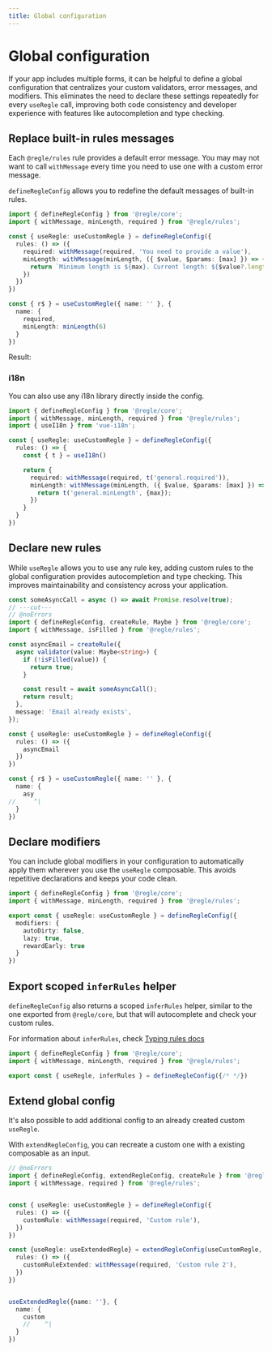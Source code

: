 ```yaml
---
title: Global configuration
---
```


<script setup>
import CustomMessages from '../parts/components/global-config/CustomMessages.vue';
</script>

# Global configuration

If your app includes multiple forms, it can be helpful to define a global configuration that centralizes your custom validators, error messages, and modifiers. This eliminates the need to declare these settings repeatedly for every `useRegle` call, improving both code consistency and developer experience with features like autocompletion and type checking.


## Replace built-in rules messages

Each `@regle/rules` rule provides a default error message. You may may not want to call `withMessage` every time you need to use one with a custom error message.

`defineRegleConfig` allows you to redefine the default messages of built-in rules.

```ts twoslash
import { defineRegleConfig } from '@regle/core';
import { withMessage, minLength, required } from '@regle/rules';

const { useRegle: useCustomRegle } = defineRegleConfig({
  rules: () => ({
    required: withMessage(required, 'You need to provide a value'),
    minLength: withMessage(minLength, ({ $value, $params: [max] }) => {
      return `Minimum length is ${max}. Current length: ${$value?.length}`;
    })
  })
})

const { r$ } = useCustomRegle({ name: '' }, {
  name: {
    required,
    minLength: minLength(6)
  }
})
```

Result: 

<CustomMessages/>


### i18n

You can also use any i18n library directly inside the config.

```ts
import { defineRegleConfig } from '@regle/core';
import { withMessage, minLength, required } from '@regle/rules';
import { useI18n } from 'vue-i18n';

const { useRegle: useCustomRegle } = defineRegleConfig({
  rules: () => {
    const { t } = useI18n()

    return {
      required: withMessage(required, t('general.required')),
      minLength: withMessage(minLength, ({ $value, $params: [max] }) => {
        return t('general.minLength', {max});
      })
    }
  }
})
```


## Declare new rules

While `useRegle` allows you to use any rule key, adding custom rules to the global configuration provides autocompletion and type checking. This improves maintainability and consistency across your application.

```ts twoslash
const someAsyncCall = async () => await Promise.resolve(true);
// ---cut---
// @noErrors
import { defineRegleConfig, createRule, Maybe } from '@regle/core';
import { withMessage, isFilled } from '@regle/rules';

const asyncEmail = createRule({
  async validator(value: Maybe<string>) {
    if (!isFilled(value)) {
      return true;
    }

    const result = await someAsyncCall();
    return result;
  },
  message: 'Email already exists',
});

const { useRegle: useCustomRegle } = defineRegleConfig({
  rules: () => ({
    asyncEmail
  })
})

const { r$ } = useCustomRegle({ name: '' }, {
  name: {
    asy
//     ^|
  }
})
```


## Declare modifiers

You can include global modifiers in your configuration to automatically apply them wherever you use the `useRegle` composable. This avoids repetitive declarations and keeps your code clean.

```ts twoslash
import { defineRegleConfig } from '@regle/core';
import { withMessage, minLength, required } from '@regle/rules';

export const { useRegle: useCustomRegle } = defineRegleConfig({
  modifiers: {
    autoDirty: false,
    lazy: true,
    rewardEarly: true
  }
})
```


## Export scoped `inferRules` helper

`defineRegleConfig` also returns a scoped `inferRules` helper, similar to the one exported from `@regle/core`, but that will autocomplete and check your custom rules.

For information about `inferRules`, check [Typing rules docs](/typescript/typing-rules)

```ts twoslash
import { defineRegleConfig } from '@regle/core';
import { withMessage, minLength, required } from '@regle/rules';

export const { useRegle, inferRules } = defineRegleConfig({/* */})
```


## Extend global config

It's also possible to add additional config to an already created custom `useRegle`.

With `extendRegleConfig`, you can recreate a custom one with a existing composable as an input.

```ts twoslash
// @noErrors
import { defineRegleConfig, extendRegleConfig, createRule } from '@regle/core';
import { withMessage, required } from '@regle/rules';


const { useRegle: useCustomRegle } = defineRegleConfig({
  rules: () => ({
    customRule: withMessage(required, 'Custom rule'),
  })
})

const {useRegle: useExtendedRegle} = extendRegleConfig(useCustomRegle, {
  rules: () => ({
    customRuleExtended: withMessage(required, 'Custom rule 2'),
  })
})


useExtendedRegle({name: ''}, {
  name: {
    custom
    //    ^|
  }
})

```